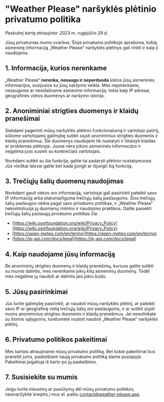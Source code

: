 # "Weather Please" naršyklės plėtinio privatumo politika

_Paskutinį kartą atnaujinta: 2023 m. rugpjūčio 29 d._

Jūsų privatumas mums svarbus. Šioje privatumo politikoje aprašoma, kokią asmeninę informaciją „Weather Please“ naršyklės plėtinys gali rinkti ir kaip ji naudojama.

## 1. Informacija, kurios nerenkame

„Weather Please“ **nerenka, nesaugo ir neperduoda** jokios jūsų asmeninės informacijos, susijusios su jūsų naršymo veikla. Mes neįsirenkame, nesaugome ar nesidaliname asmenine informacija, tokia kaip IP adresai, geografinės vietos duomenys ar naršymo istorija.

## 2. Anoniminiai strigties duomenys ir klaidų pranešimai

Siekdami pagerinti mūsų naršyklės plėtinio funkcionalumą ir vartotojo patirtį, siūlome vartotojams galimybę sutikti siųsti anoniminius strigties duomenis ir klaidų pranešimus. Šie duomenys naudojami tik nustatyti ir ištaisyti klaidas ar problemas plėtinyje. Juose nėra jokios asmeninės informacijos ir negalima juos susieti su konkrečiais vartotojais.

Norėdami sutikti su šia funkcija, galite tai padaryti plėtinio nustatymuose. Jūs visiškai laisvai galite bet kada įjungti ar išjungti šią funkciją.

## 3. Trečiųjų šalių duomenų naudojimas

Norėdami gauti vietos oro informaciją, vartotojai gali pasirinkti pateikti savo IP informaciją arba platuma/ilguma trečiųjų šalių paslaugoms. Šios trečiųjų šalių paslaugos veikia pagal savo privatumo politikas, ir „Weather Please“ nekontroliuoja jų duomenų rinkimo ir naudojimo praktikos. Galite pasiekti trečiųjų šalių paslaugų privatumo politikas čia:
- [https://wiki.osmfoundation.org/wiki/Privacy_Policy](https://wiki.osmfoundation.org/wiki/Privacy_Policy)
- [https://open-meteo.com/en/terms](https://open-meteo.com/en/terms)
- [https://ip-api.com/docs/legal](https://ip-api.com/docs/legal)

## 4. Kaip naudojame jūsų informaciją

Be anoniminių strigties duomenų ir klaidų pranešimų, kuriuos galite sutikti su mumis dalintis, mes nerenkame jokių kitų asmeninių duomenų. Todėl mes negalime jų naudoti ar dalintis jais jokiu būdu.

## 5. Jūsų pasirinkimai

Jūs turite galimybę pasirinkti, ar naudoti mūsų naršyklės plėtinį, ar pateikti savo IP ar geografinę vietą trečiųjų šalių oro paslaugoms, ir ar sutikti siųsti mums anoniminius strigties duomenis ir klaidų pranešimus. Jei nesutinkate su šiomis sąlygomis, turėtumėte nustoti naudoti „Weather Please“ naršyklės plėtinį.

## 6. Privatumo politikos pakeitimai

Mes kartais atnaujiname mūsų privatumo politiką. Bet kokie pakeitimai bus pranešti jums, paskelbiant naują privatumo politiką šiame puslapyje. Pakeitimai įsigalioja iš karto po jų paskelbimo.

## 7. Susisiekite su mumis

Jeigu turite klausimų ar pasiūlymų dėl mūsų privatumo politikos, nesivaržykite kreiptis į mus el. paštu [contact@weather-please.app](mailto:contact@weather-please.app).
